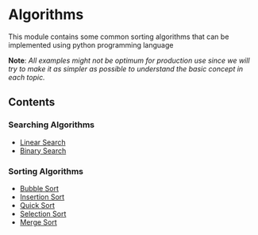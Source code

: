 # Algorithms

This module contains some common sorting algorithms that can be implemented
using python programming language

**Note**:
_All examples might not be optimum for production use since we will try to_
_make it as simpler as possible to understand the basic concept in each topic._


## Contents

### Searching Algorithms
- [Linear Search](searching/linear_search.py)
- [Binary Search](searching/binary_search.py)

### Sorting Algorithms
- [Bubble Sort](sorting/bubble_sort.py)
- [Insertion Sort](sorting/insertion_sort.py)
- [Quick Sort](sorting/quick_sort.py)
- [Selection Sort](sorting/selection_sort.py)
- [Merge Sort](sorting/merge_sort.py)
